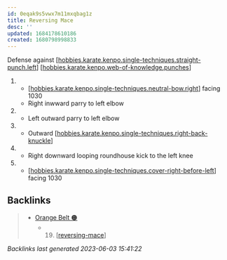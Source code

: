 ```yaml
---
id: 0eqak9s5vwx7m11mxqbag1z
title: Reversing Mace
desc: ''
updated: 1684178610186
created: 1680798998833
---
```


Defense against [[hobbies.karate.kenpo.single-techniques.straight-punch.left]]
[[hobbies.karate.kenpo.web-of-knowledge.punches]]

1. - [[hobbies.karate.kenpo.single-techniques.neutral-bow.right]] facing 1030
   - Right inwward parry to left elbow
2. - Left outward parry to left elbow
3. - Outward [[hobbies.karate.kenpo.single-techniques.right-back-knuckle]]
4. - Right downward looping roundhouse kick to the left knee
5. - [[hobbies.karate.kenpo.single-techniques.cover-right-before-left]] facing 1030





[//begin]: # "Autogenerated link references for markdown compatibility"
[hobbies.karate.kenpo.single-techniques.straight-punch.left]: ../single-techniques/hobbies.karate.kenpo.single-techniques.straight-punch.left "Left Straight Punch"
[hobbies.karate.kenpo.web-of-knowledge.punches]: ../web-of-knowledge/hobbies.karate.kenpo.web-of-knowledge.punches "Punches"
[hobbies.karate.kenpo.single-techniques.neutral-bow.right]: ../single-techniques/hobbies.karate.kenpo.single-techniques.neutral-bow.right "Right Neutral Bow"
[hobbies.karate.kenpo.single-techniques.right-back-knuckle]: ../single-techniques/hobbies.karate.kenpo.single-techniques.right-back-knuckle "Right Back Knuckle"
[hobbies.karate.kenpo.single-techniques.cover-right-before-left]: ../single-techniques/hobbies.karate.kenpo.single-techniques.cover-right-before-left "Cover Right before Left"
[//end]: # "Autogenerated link references"

## Backlinks

> - [Orange Belt 🟠](..\belts\2-orange.md)
>   - 19. [[reversing-mace]]

_Backlinks last generated 2023-06-03 15:41:22_

[//begin]: # "Autogenerated link references for markdown compatibility"
[reversing-mace]: reversing-mace "Reversing Mace"
[//end]: # "Autogenerated link references"